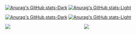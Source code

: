 [![Anurag's GitHub stats-Dark](https://github-readme-stats.vercel.app/api?username=rodrigo-rac2&hide=stars&count_private=true&show_icons=true&theme=dark#gh-dark-mode-only)](https://github.com/anuraghazra/github-readme-stats#gh-dark-mode-only)
[![Anurag's GitHub stats-Light](https://github-readme-stats.vercel.app/api?username=rodrigo-rac2&hide=stars&count_private=true&show_icons=true&theme=default#gh-light-mode-only)](https://github.com/anuraghazra/github-readme-stats#gh-light-mode-only)

[![Anurag's GitHub stats-Dark](https://github-readme-stats.vercel.app/api/top-langs/?username=rodrigo-rac2&layout=compact&hide=vue,php&theme=default&theme=dark#gh-dark-mode-only)](https://github.com/anuraghazra/github-readme-stats&theme=dark#gh-dark-mode-only)
[![Anurag's GitHub stats-Light](https://github-readme-stats.vercel.app/api/top-langs/?username=rodrigo-rac2&layout=compact&hide=vue,php&theme=default#gh-light-mode-only)](https://github.com/anuraghazra/github-readme-stats#gh-light-mode-only)


<div style="width: 100%;">
 <div style="display: flex;">
   <a href="https://github.com/anuraghazra/github-readme-stats" style="flex: 0 1 50%;">
       <img align="top" src="https://github-readme-stats.vercel.app/api?username=rodrigo-rac2&hide=stars&count_private=true&show_icons=true" />
   </a>
   <a href="https://github.com/anuraghazra/convoychat" style="flex: 0 1 50%;">
       <img align="top" src="https://github-readme-stats.vercel.app/api/top-langs/?username=rodrigo-rac2&layout=compact&hide=vue,php" />
   </a>
 </div>
</div>

<!--
**rodrigo-rac2/rodrigo-rac2** is a ✨ _special_ ✨ repository because its `README.md` (this file) appears on your GitHub profile.

Here are some ideas to get you started:

- 🔭 I’m currently working on ...
- 🌱 I’m currently learning ...
- 👯 I’m looking to collaborate on ...
- 🤔 I’m looking for help with ...
- 💬 Ask me about ...
- 📫 How to reach me: ...
- 😄 Pronouns: ...
- ⚡ Fun fact: ...
-->
